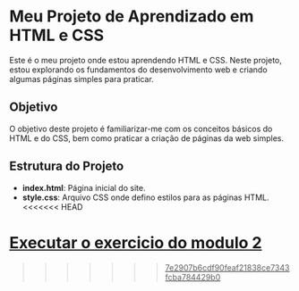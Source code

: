 # Meu Projeto de Aprendizado em HTML e CSS

Este é o meu projeto onde estou aprendendo HTML e CSS. Neste projeto, estou explorando os fundamentos do desenvolvimento web e criando algumas páginas simples para praticar.

## Objetivo

O objetivo deste projeto é familiarizar-me com os conceitos básicos do HTML e do CSS, bem como praticar a criação de páginas da web simples.

## Estrutura do Projeto

- **index.html**: Página inicial do site.
- **style.css**: Arquivo CSS onde defino estilos para as páginas HTML.
<<<<<<< HEAD

<a href="https://andresobraldev.github.io/html-css/exercicios">Executar o exercicio do modulo 2
=======
>>>>>>> 7e2907b6cdf90feaf21838ce7343fcba784429b0
